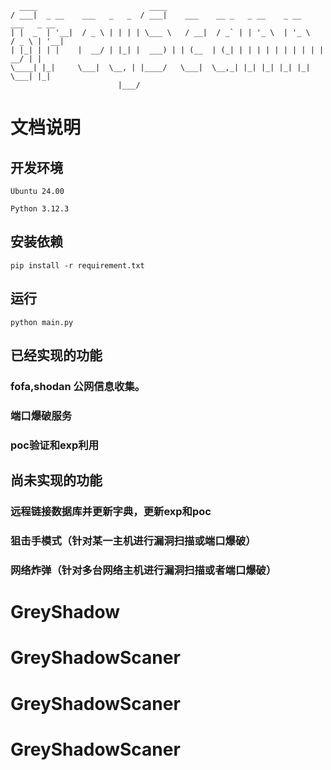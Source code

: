       ____                         ____                                               
    / ___|  _ __    ___   _   _  / ___|    ___    __ _   _ __    _ __     ___   _ __ 
    | |  _  | '__|  / _ \ | | | | \___ \   / __|  / _` | | '_ \  | '_ \   / _ \ | '__|
    | |_| | | |    |  __/ | |_| |  ___) | | (__  | (_| | | | | | | | | | |  __/ | |   
    \____| |_|     \___|  \__, | |____/   \___|  \__,_| |_| |_| |_| |_|  \___| |_|   
                            |___/ 

# 文档说明

## 开发环境

    Ubuntu 24.00

    Python 3.12.3


## 安装依赖

    pip install -r requirement.txt

## 运行

    python main.py

## 已经实现的功能

### fofa,shodan 公网信息收集。

### 端口爆破服务


### poc验证和exp利用



## 尚未实现的功能

### 远程链接数据库并更新字典，更新exp和poc

### 狙击手模式（针对某一主机进行漏洞扫描或端口爆破）

### 网络炸弹（针对多台网络主机进行漏洞扫描或者端口爆破）
# GreyShadow
# GreyShadowScaner
# GreyShadowScaner
# GreyShadowScaner
